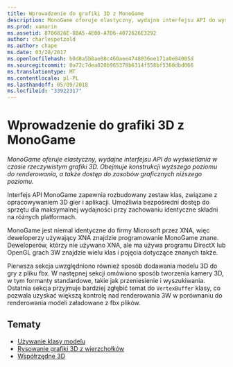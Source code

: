 ```yaml
---
title: Wprowadzenie do grafiki 3D z MonoGame
description: MonoGame oferuje elastyczny, wydajne interfejsu API do wyświetlania w czasie rzeczywistym grafiki 3D. Obejmuje konstrukcji wyższego poziomu do renderowania, a także dostęp do zasobów graficznych niższego poziomu.
ms.prod: xamarin
ms.assetid: 8706826E-8BA5-4E00-A7D6-4072626E3292
author: charlespetzold
ms.author: chape
ms.date: 03/28/2017
ms.openlocfilehash: b0d8a5b8ae08c460aee4748036ee171a0e84085d
ms.sourcegitcommit: 0a72c7dea020b965378b6314f558bf5360dbd066
ms.translationtype: MT
ms.contentlocale: pl-PL
ms.lasthandoff: 05/09/2018
ms.locfileid: "33922317"
---
```

# <a name="introduction-to-3d-graphics-with-monogame"></a>Wprowadzenie do grafiki 3D z MonoGame

_MonoGame oferuje elastyczny, wydajne interfejsu API do wyświetlania w czasie rzeczywistym grafiki 3D. Obejmuje konstrukcji wyższego poziomu do renderowania, a także dostęp do zasobów graficznych niższego poziomu._

Interfejs API MonoGame zapewnia rozbudowany zestaw klas, związane z opracowywaniem 3D gier i aplikacji. Umożliwia bezpośredni dostęp do sprzętu dla maksymalnej wydajności przy zachowaniu identyczne składni na różnych platformach.

MonoGame jest niemal identyczne do firmy Microsoft przez XNA, więc deweloperzy używający XNA znajdzie programowanie MonoGame znane. Deweloperów, którzy nie używano XNA, ale ma używa programu DirectX lub OpenGL grach 3W znajdzie wielu klas i pojęcia dotyczące znanych także.

Pierwsza sekcja uwzględniono również sposób dodawania modelu 3D do gry z pliku fbx. W następnej sekcji omówiono sposób tworzenia kamery 3D, w tym formanty standardowe, takie jak przeniesienie i wyszukiwania. Ostatnia sekcja przyjmuje bardziej zgłębić temat do `VertexBuffer` klasy, co pozwala uzyskać większą kontrolę nad renderowania 3W w porównaniu do renderowania modeli załadowane z fbx plików.


## <a name="topics"></a>Tematy

- [Używanie klasy modelu](~/graphics-games/monogame/3d/part1.md)
- [Rysowanie grafiki 3D z wierzchołków](~/graphics-games/monogame/3d/part2.md)
- [Współrzędne 3D](~/graphics-games/monogame/3d/part3.md)

